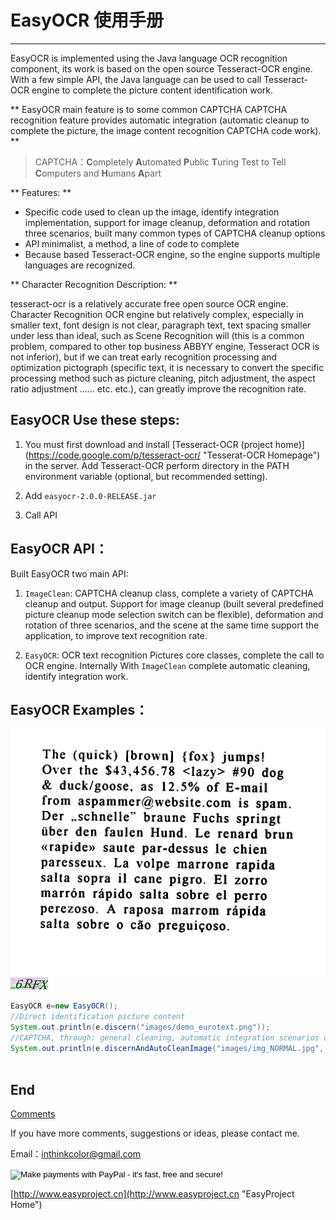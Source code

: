 # EasyOCR 使用手册

---------------


EasyOCR is implemented using the Java language OCR recognition component, its work is based on the open source Tesseract-OCR engine. With a few simple API, the Java language can be used to call Tesseract-OCR engine to complete the picture content identification work.

** EasyOCR main feature is to some common CAPTCHA CAPTCHA recognition feature provides automatic integration (automatic cleanup to complete the picture, the image content recognition CAPTCHA code work). **

> CAPTCHA：**C**ompletely **A**utomated **P**ublic **T**uring Test to Tell **C**omputers and **H**umans **A**part

** Features: **

- Specific code used to clean up the image, identify integration implementation, support for image cleanup, deformation and rotation three scenarios, built many common types of CAPTCHA cleanup options
- API minimalist, a method, a line of code to complete
- Because based Tesseract-OCR engine, so the engine supports multiple languages are recognized.

** Character Recognition Description: **

tesseract-ocr is a relatively accurate free open source OCR engine. Character Recognition OCR engine but relatively complex, especially in smaller text, font design is not clear, paragraph text, text spacing smaller under less than ideal, such as Scene Recognition will (this is a common problem, compared to other top business ABBYY engine, Tesseract OCR is not inferior), but if we can treat early recognition processing and optimization pictograph (specific text, it is necessary to convert the specific processing method such as picture cleaning, pitch adjustment, the aspect ratio adjustment ...... etc. etc.), can greatly improve the recognition rate.


##  EasyOCR Use these steps:

1. You must first download and install [Tesseract-OCR (project home)] (https://code.google.com/p/tesseract-ocr/ "Tesserat-OCR Homepage") in the server. Add Tesseract-OCR perform directory in the PATH environment variable (optional, but recommended setting).

2. Add `easyocr-2.0.0-RELEASE.jar`

3. Call API



##  EasyOCR API：


Built EasyOCR two main API:

1. `ImageClean`: CAPTCHA cleanup class, complete a variety of CAPTCHA cleanup and output. Support for image cleanup (built several predefined picture cleanup mode selection switch can be flexible), deformation and rotation of three scenarios, and the scene at the same time support the application, to improve text recognition rate.

2. `EasyOCR`: OCR text recognition Pictures core classes, complete the call to OCR engine. Internally With `ImageClean` complete automatic cleaning, identify integration work.



##  EasyOCR Examples：
![demo_eurotext.png](images/demo_eurotext.png)  
![img_NORMAL.jpg](images/img_NORMAL.jpg) 

```JAVA
EasyOCR e=new EasyOCR();
//Direct identification picture content
System.out.println(e.discern("images/demo_eurotext.png")); 
//CAPTCHA, through: general cleaning, automatic integration scenarios deformation processing, identifying content
System.out.println(e.discernAndAutoCleanImage("images/img_NORMAL.jpg", ImageType.CAPTCHA_NORMAL, 1.6, 0.7));
		
```




## End

[Comments](http://www.easyproject.cn/easyocr/en/index.jsp#about 'Comments')

If you have more comments, suggestions or ideas, please contact me.

Email：<inthinkcolor@gmail.com>

<p>
<form action="https://www.paypal.com/cgi-bin/webscr" method="post" target="_blank">
<input type="hidden" name="cmd" value="_xclick">
<input type="hidden" name="business" value="inthinkcolor@gmail.com">
<input type="hidden" name="item_name" value="EasyProject development Donation">
<input type="hidden" name="no_note" value="1">
<input type="hidden" name="tax" value="0">
<input type="image" src="http://www.easyproject.cn/images/paypaldonation5.jpg"  title="PayPal donation"  border="0" name="submit" alt="Make payments with PayPal - it's fast, free and secure!">
</form>
</P>


[http://www.easyproject.cn](http://www.easyproject.cn "EasyProject Home")